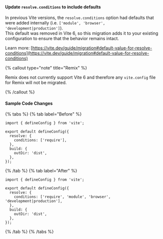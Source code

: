 #### Update `resolve.conditions` to include defaults

In previous Vite versions, the `resolve.conditions` option had defaults that were added internally (i.e. `['module', 'browser', 'development|production']`).  
This default was removed in Vite 6, so this migration adds it to your existing configuration to ensure that the behavior remains intact.

Learn more: [https://vite.dev/guide/migration#default-value-for-resolve-conditions](https://vite.dev/guide/migration#default-value-for-resolve-conditions)

{% callout type="note" title="Remix" %}

Remix does not currently support Vite 6 and therefore any `vite.config` file for Remix will not be migrated.

{% /callout %}

#### Sample Code Changes

{% tabs %}
{% tab label="Before" %}

```{% fileName="vite.config.ts" %}
import { defineConfig } from 'vite';

export default defineConfig({
  resolve: {
    conditions: ['require'],
  },
  build: {
    outDir: 'dist',
  },
});
```

{% /tab %}
{% tab label="After" %}

```{% highlightLines=[4,5,6] fileName="vite.config.ts" %}
import { defineConfig } from 'vite';

export default defineConfig({
  resolve: {
    conditions: ['require', 'module', 'browser', 'development|production'],
  },
  build: {
    outDir: 'dist',
  },
});
```

{% /tab %}
{% /tabs %}
